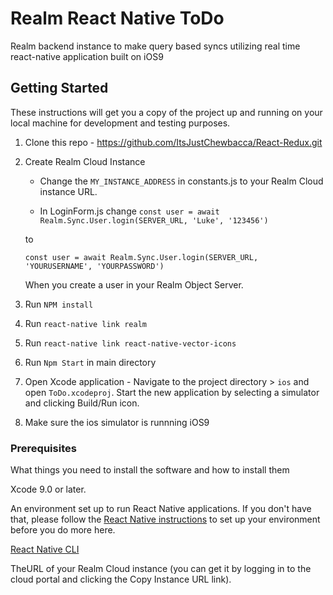 # Realm React Native ToDo

Realm backend instance to make query based syncs utilizing real time react-native application built on iOS9

## Getting Started

These instructions will get you a copy of the project up and running on your local machine for development and testing purposes.
 1. Clone this repo - https://github.com/ItsJustChewbacca/React-Redux.git
 2. Create Realm Cloud Instance
	- Change the `MY_INSTANCE_ADDRESS` in constants.js to your Realm Cloud instance URL.

	- In LoginForm.js change `const user = await Realm.Sync.User.login(SERVER_URL, 'Luke', '123456')`

	to 

	`const user = await Realm.Sync.User.login(SERVER_URL, 'YOURUSERNAME', 'YOURPASSWORD')`
	
	When you create a user in your Realm Object Server.

 3. Run `NPM install`
 4. Run `react-native link realm`
 5. Run `react-native link react-native-vector-icons`
 6. Run `Npm Start` in main directory
 7. Open Xcode application - Navigate to the project directory > `ios` and open `ToDo.xcodeproj`. Start the new application by selecting a simulator and clicking Build/Run icon.
 8. Make sure the ios simulator is runnning iOS9

### Prerequisites

What things you need to install the software and how to install them

​Xcode 9.0 or later.

An environment set up to run React Native applications. If you don't have that, please follow the [React Native instructions](https://facebook.github.io/react-native/docs/getting-started.html) to set up your environment before you do more here.

​[React Native CLI​](https://facebook.github.io/react-native/docs/getting-started.html#the-react-native-cli)

TheURL of your Realm Cloud instance (you can get it by logging in to the cloud portal and clicking the Copy Instance URL link).

